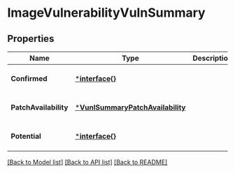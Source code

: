 # ImageVulnerabilityVulnSummary

## Properties
Name | Type | Description | Notes
------------ | ------------- | ------------- | -------------
**Confirmed** | [***interface{}**](interface{}.md) |  | [optional] [default to null]
**PatchAvailability** | [***VunlSummaryPatchAvailability**](VunlSummary_patchAvailability.md) |  | [optional] [default to null]
**Potential** | [***interface{}**](interface{}.md) |  | [optional] [default to null]

[[Back to Model list]](../README.md#documentation-for-models) [[Back to API list]](../README.md#documentation-for-api-endpoints) [[Back to README]](../README.md)

